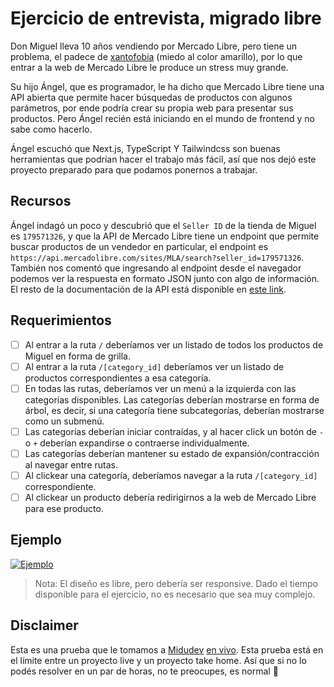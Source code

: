# Ejercicio de entrevista, migrado libre

Don Miguel lleva 10 años vendiendo por Mercado Libre, pero tiene un problema, el padece de [xantofobia](https://www.autopista.es/planeta2030/es-xantofobia_269191_102.html#:~:text=La%20xantofobia%20se%20refiere%20al,sea%20o%20contenga%20este%20tono.) (miedo al color amarillo), por lo que entrar a la web de Mercado Libre le produce un stress muy grande.

Su hijo Ángel, que es programador, le ha dicho que Mercado Libre tiene una API abierta que permite hacer búsquedas de productos con algunos parámetros, por ende podría crear su propia web para presentar sus productos. Pero Ángel recién está iniciando en el mundo de frontend y no sabe como hacerlo.

Ángel escuchó que Next.js, TypeScript Y Tailwindcss son buenas herramientas que podrían hacer el trabajo más fácil, así que nos dejó este proyecto preparado para que podamos ponernos a trabajar.

## Recursos

Ángel indagó un poco y descubrió que el `Seller ID` de la tienda de Miguel es `179571326`, y que la API de Mercado Libre tiene un endpoint que permite buscar productos de un vendedor en particular, el endpoint es `https://api.mercadolibre.com/sites/MLA/search?seller_id=179571326`. También nos comentó que ingresando al endpoint desde el navegador podemos ver la respuesta en formato JSON junto con algo de información. El resto de la documentación de la API está disponible en [este link](https://developers.mercadolibre.com.ar/es_ar/items-y-busquedas).

## Requerimientos

- [ ] Al entrar a la ruta `/` deberíamos ver un listado de todos los productos de Miguel en forma de grilla.
- [ ] Al entrar a la ruta `/[category_id]` deberíamos ver un listado de productos correspondientes a esa categoría.
- [ ] En todas las rutas, deberíamos ver un menú a la izquierda con las categorías disponibles. Las categorías deberían mostrarse en forma de árbol, es decir, si una categoría tiene subcategorías, deberían mostrarse como un submenú.
- [ ] Las categorías deberían iniciar contraídas, y al hacer click un botón de `-` o `+` deberían expandirse o contraerse individualmente.
- [ ] Las categorías deberían mantener su estado de expansión/contracción al navegar entre rutas.
- [ ] Al clickear una categoría, deberíamos navegar a la ruta `/[category_id]` correspondiente.
- [ ] Al clickear un producto debería redirigirnos a la web de Mercado Libre para ese producto.

## Ejemplo
[![Ejemplo](https://raw.githubusercontent.com/goncy/interview-challenges/main/proyectos-live/migrado-libre/assets/mock.png)]()
> Nota: El diseño es libre, pero debería ser responsive. Dado el tiempo disponible para el ejercicio, no es necesario que sea muy complejo.

## Disclaimer
Esta es una prueba que le tomamos a [Midudev](https://twitter.com/midudev) [en vivo](https://youtu.be/nFJ3Q1YW49M). Esta prueba está en el límite entre un proyecto live y un proyecto take home. Así que si no lo podés resolver en un par de horas, no te preocupes, es normal 🙂
